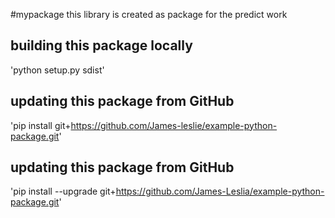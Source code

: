 #mypackage
this library is created as package for the predict work

## building this package locally
'python setup.py sdist'

## updating this package from GitHub
'pip install git+https://github.com/James-leslie/example-python-package.git'

## updating this package from GitHub
'pip install --upgrade git+https://github.com/James-Leslia/example-python-package.git'
